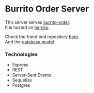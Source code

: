 # Burrito Order Server

This server serves [burrito-order](https://burrito-order.netlify.app). <br/>
It is hosted on [heroku](https://www.heroku.com). <br/>

Check the frond end repository [here](github.com/FreekJanssen/FoodOrder). <br/>
And the [database model](https://github.com/FreekJanssen/FoodOrder_BE/blob/master/Database_model_2.0.png)


### Technologies
  - Express 
  - REST 
  - Server-Sent Events 
  - Sequelize 
  - Postgres
